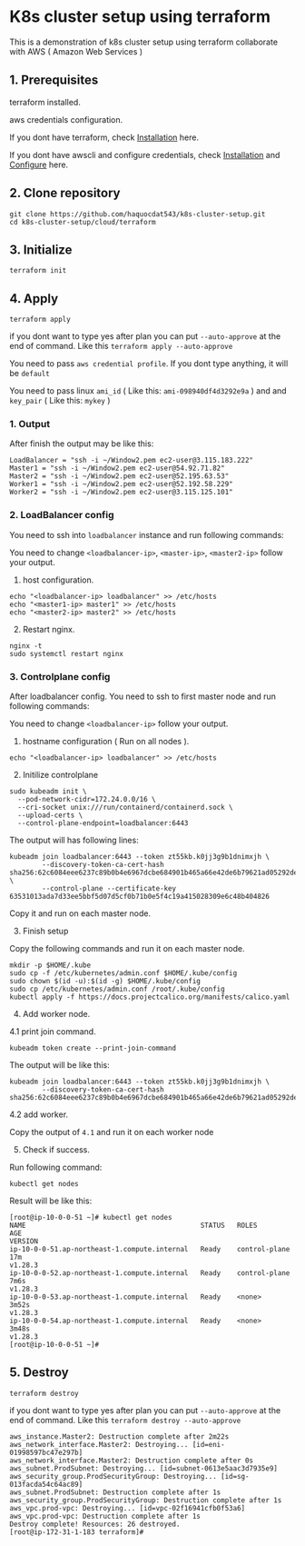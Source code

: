 # K8s cluster setup using terraform
This is a demonstration of k8s cluster setup using terraform collaborate with AWS ( Amazon Web Services )
## 1. Prerequisites
terraform installed.

aws credentials configuration.

If you dont have terraform, check [Installation](https://developer.hashicorp.com/terraform/tutorials/aws-get-started/install-cli) here.

If you dont have awscli and configure credentials, check [Installation](https://docs.aws.amazon.com/cli/latest/userguide/getting-started-install.html) and [Configure](https://docs.aws.amazon.com/cli/latest/reference/configure/) here.
## 2. Clone repository
```
git clone https://github.com/haquocdat543/k8s-cluster-setup.git
cd k8s-cluster-setup/cloud/terraform
```

## 3. Initialize
```
terraform init
```
## 4. Apply
```
terraform apply
```
if you dont want to type yes after plan you can put `--auto-approve` at the end of command. Like this `terraform apply --auto-approve`

You need to pass `aws credential profile`. If you dont type anything, it will be `default`

You need to pass linux `ami_id` ( Like this: `ami-098940df4d3292e9a` ) and and `key_pair` ( Like this: `mykey` )
### 1. Output
After finish the output may be like this:
```
LoadBalancer = "ssh -i ~/Window2.pem ec2-user@3.115.183.222"
Master1 = "ssh -i ~/Window2.pem ec2-user@54.92.71.82"
Master2 = "ssh -i ~/Window2.pem ec2-user@52.195.63.53"
Worker1 = "ssh -i ~/Window2.pem ec2-user@52.192.58.229"
Worker2 = "ssh -i ~/Window2.pem ec2-user@3.115.125.101"
```
### 2. LoadBalancer config
You need to ssh into `loadbalancer` instance and run following commands:

You need to change `<loadbalancer-ip>`, `<master-ip>`, `<master2-ip>` follow your output.

1. host configuration.
```
echo "<loadbalancer-ip> loadbalancer" >> /etc/hosts
echo "<master1-ip> master1" >> /etc/hosts
echo "<master2-ip> master2" >> /etc/hosts
```
2. Restart nginx.
```
nginx -t
sudo systemctl restart nginx
```
### 3. Controlplane config
After loadbalancer config. You need to ssh to first master node and run following commands:

You need to change `<loadbalancer-ip>` follow your output.

1. hostname configuration ( Run on all nodes ).
```
echo "<loadbalancer-ip> loadbalancer" >> /etc/hosts
```
2. Initilize controlplane 
```
sudo kubeadm init \
  --pod-network-cidr=172.24.0.0/16 \
  --cri-socket unix:///run/containerd/containerd.sock \
  --upload-certs \
  --control-plane-endpoint=loadbalancer:6443
```
The output will has following lines:
```
kubeadm join loadbalancer:6443 --token zt55kb.k0jj3g9b1dnimxjh \
        --discovery-token-ca-cert-hash sha256:62c6084eee6237c89b0b4e6967dcbe684901b465a66e42de6b79621ad05292de \
        --control-plane --certificate-key 63531013ada7d33ee5bbf5d07d5cf0b71b0e5f4c19a415028309e6c48b404826
```
Copy it and run on each master node.

3. Finish setup

Copy the following commands and run it on each master node.
```
mkdir -p $HOME/.kube
sudo cp -f /etc/kubernetes/admin.conf $HOME/.kube/config
sudo chown $(id -u):$(id -g) $HOME/.kube/config
sudo cp /etc/kubernetes/admin.conf /root/.kube/config
kubectl apply -f https://docs.projectcalico.org/manifests/calico.yaml
```
4. Add worker node.

4.1 print join command.
```
kubeadm token create --print-join-command
```
The output will be like this:
```
kubeadm join loadbalancer:6443 --token zt55kb.k0jj3g9b1dnimxjh \
        --discovery-token-ca-cert-hash sha256:62c6084eee6237c89b0b4e6967dcbe684901b465a66e42de6b79621ad05292de
```

4.2 add worker.

Copy the output of `4.1` and run it on each worker node

5. Check if success.

Run following command:
```
kubectl get nodes
```
Result will be like this:
```
[root@ip-10-0-0-51 ~]# kubectl get nodes
NAME                                           STATUS   ROLES           AGE
VERSION
ip-10-0-0-51.ap-northeast-1.compute.internal   Ready    control-plane   17m
v1.28.3
ip-10-0-0-52.ap-northeast-1.compute.internal   Ready    control-plane   7m6s
v1.28.3
ip-10-0-0-53.ap-northeast-1.compute.internal   Ready    <none>          3m52s
v1.28.3
ip-10-0-0-54.ap-northeast-1.compute.internal   Ready    <none>          3m48s
v1.28.3
[root@ip-10-0-0-51 ~]#
```

## 5. Destroy
```
terraform destroy
```
if you dont want to type yes after plan you can put `--auto-approve` at the end of command. Like this `terraform destroy --auto-approve`

```
aws_instance.Master2: Destruction complete after 2m22s
aws_network_interface.Master2: Destroying... [id=eni-01998597bc47e297b]
aws_network_interface.Master2: Destruction complete after 0s
aws_subnet.ProdSubnet: Destroying... [id=subnet-0613e5aac3d7935e9]
aws_security_group.ProdSecurityGroup: Destroying... [id=sg-013facda54c64ac89]
aws_subnet.ProdSubnet: Destruction complete after 1s
aws_security_group.ProdSecurityGroup: Destruction complete after 1s
aws_vpc.prod-vpc: Destroying... [id=vpc-02f16941cfb0f53a6]
aws_vpc.prod-vpc: Destruction complete after 1s
Destroy complete! Resources: 26 destroyed.
[root@ip-172-31-1-183 terraform]#
```

